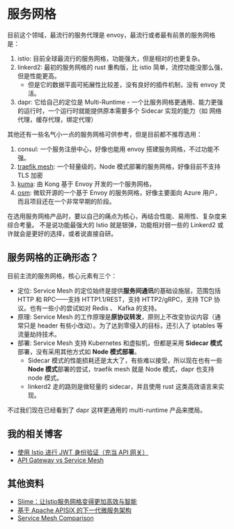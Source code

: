 # 服务网格

目前这个领域，最流行的服务代理是 envoy，最流行或者最有前景的服务网格是：

1. istio: 目前全球最流行的服务网格，功能强大，但是相对的也更复杂。
2. linkerd2: 最初的服务网格的 rust 重构版，比 istio 简单，流控功能没那么强，但是性能更高。
   - 但是它的数据平面可拓展性比较差，没有良好的插件机制，没有 envoy 灵活。
3. dapr: 它给自己的定位是 Multi-Runtime - 一个比服务网格更通用、能力更强的运行时，一个运行时就能提供原本需要多个 Sidecar 实现的能力（如 网络代理，缓存代理，绑定代理）

其他还有一些名气小一点的服务网格可供参考，但是目前都不推荐选用：

1. consul: 一个服务注册中心，好像也能用 envoy 搭建服务网格，不过功能不强。
2. [traefik mesh](https://github.com/traefik/mesh): 一个轻量级的，Node 模式部署的服务网格，好像目前不支持 TLS 加密
3. [kuma](https://github.com/kumahq/kuma): 由 Kong 基于 Envoy 开发的一个服务网格，
4. [osm](https://github.com/openservicemesh/osm): 微软开源的一个基于 Envoy 的服务网格，好像主要面向 Azure 用户，而且项目还在一个非常早期的阶段。


在选用服务网格产品时，要以自己的痛点为核心，再结合性能、易用性、复杂度来综合考量。
不是说功能最强大的 Istio 就是银弹，功能相对弱一些的 Linkerd2 或许就会是更好的选择，或者说直接自研。

## 服务网格的正确形态？

目前主流的服务网格，核心元素有三个：

- 定位: Service Mesh 的定位始终是提供**服务间通讯**的基础设施层，范围包括 HTTP 和 RPC——支持 HTTP1.1/REST，支持 HTTP2/gRPC，支持 TCP 协议。也有一些小的尝试如对 Redis 、 Kafka 的支持。
- 原理: Service Mesh 的工作原理是**原协议转发**，原则上不改变协议内容（通常只是 header 有些小改动）。为了达到零侵入的目标，还引入了 iptables 等流量劫持技术。
- 部署: Service Mesh 支持 Kubernetes 和虚拟机，但都是采用 **Sidecar 模式**部署，没有采用其他方式如 **Node 模式部署**。
    - Sidecar 模式的性能损耗还是太大了，有些难以接受，所以现在也有一些 **Node 模式**部署的尝试，traefik mesh 就是 Node 模式，dapr 也支持 node 模式。
    - linkerd2 走的路则是做轻量的 sidecar，并且使用 rust 这类高效语言来实现。

不过我们现在已经看到了 dapr 这样更通用的 multi-runtime 产品来搅局。

## 我的相关博客

- [使用 Istio 进行 JWT 身份验证（充当 API 网关）](https://ryan4yin.space/posts/use-istio-for-jwt-auth/)
- [API Gateway vs Service Mesh](https://www.cnblogs.com/kirito-c/p/12394038.html)

## 其他资料

- [Slime：让Istio服务网格变得更加高效与智能](https://cloudnative.to/blog/netease-slime/)
- [基于 Apache APISIX 的下一代微服务架构](https://www.upyun.com/tech/article/512/%E5%9F%BA%E4%BA%8E%20Apache%20APISIX%20%E7%9A%84%E4%B8%8B%E4%B8%80%E4%BB%A3%E5%BE%AE%E6%9C%8D%E5%8A%A1%E6%9E%B6%E6%9E%84.html)
- [Service Mesh Comparison](https://servicemesh.es/)
